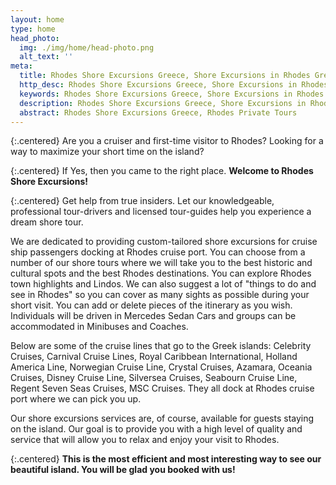 ```yaml
---
layout: home
type: home
head_photo:
  img: ./img/home/head-photo.png
  alt_text: ''
meta:
  title: Rhodes Shore Excursions Greece, Shore Excursions in Rhodes Greece, Rhodes Private Tours
  http_desc: Rhodes Shore Excursions Greece, Shore Excursions in Rhodes Greece, Rhodes Private Tours, Rhodes Cruise Excursions, Best Shore Excursions in Rhodes Greece
  keywords: Rhodes Shore Excursions Greece, Shore Excursions in Rhodes Greece, Rhodes Private Tours, Rhodes Cruise Excursions, Best Shore Excursions in Rhodes Greece
  description: Rhodes Shore Excursions Greece, Shore Excursions in Rhodes Greece, Rhodes Private Tours, Rhodes Cruise Excursions, Best Shore Excursions in Rhodes Greece
  abstract: Rhodes Shore Excursions Greece, Rhodes Private Tours
---
```


{:.centered}
Are you a cruiser and first-time visitor to Rhodes? Looking for a way to maximize your short time on the island?

{:.centered}
If Yes, then you came to the right place. **Welcome to Rhodes Shore Excursions!**

{:.centered}
Get help from true insiders. Let our knowledgeable, professional tour-drivers and licensed tour-guides help you experience a dream shore tour.

We are dedicated to providing custom-tailored shore excursions for cruise ship passengers docking at Rhodes cruise port. You can choose from a number of our shore tours where we will take you to the best historic and cultural spots and the best Rhodes destinations. You can explore Rhodes town highlights and Lindos. We can also suggest a lot of "things to do and see in Rhodes" so you can cover as many sights as possible during your short visit.  You can add or delete pieces of the itinerary as you wish. Individuals will be driven in Mercedes Sedan Cars and groups can be accommodated in Minibuses and Coaches.

Below are some of the cruise lines that go to the Greek islands: Celebrity Cruises, Carnival Cruise Lines, Royal Caribbean International, Holland America Line, Norwegian Cruise Line, Crystal Cruises, Azamara, Oceania Cruises, Disney Cruise Line, Silversea Cruises, Seabourn Cruise Line, Regent Seven Seas Cruises, MSC Cruises.  They all dock at Rhodes cruise port where we can pick you up.

Our shore excursions services are, of course, available for guests staying on the island. Our goal is to provide you with a high level of quality and service that will allow you to relax and enjoy your visit to Rhodes. 

{:.centered}
**This is the most efficient and most interesting way to see our beautiful island. You will be glad you booked with us!**